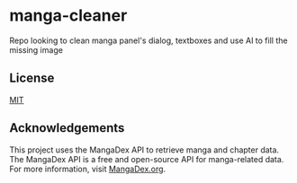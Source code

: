 # manga-cleaner
Repo looking to clean manga panel's dialog, textboxes and use AI to fill the missing image

## License

[MIT](https://choosealicense.com/licenses/mit/)


## Acknowledgements

This project uses the MangaDex API to retrieve manga and chapter data. The MangaDex API is a free and open-source API for manga-related data. For more information, visit [MangaDex.org](https://api.mangadex.org/docs/).


